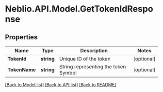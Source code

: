 # Neblio.API.Model.GetTokenIdResponse
## Properties

Name | Type | Description | Notes
------------ | ------------- | ------------- | -------------
**TokenId** | **string** | Unique ID of the token | [optional] 
**TokenName** | **string** | String representing the token Symbol | [optional] 

[[Back to Model list]](../README.md#documentation-for-models) [[Back to API list]](../README.md#documentation-for-api-endpoints) [[Back to README]](../README.md)

